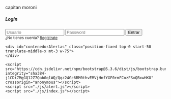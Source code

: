 capitan moroni
<!doctype html>
<html lang="en">
  <head>
    <meta charset="utf-8">
    <meta name="viewport" content="width=device-width, initial-scale=1">
    <title>CM-PHP</title>
    <link href="https://cdn.jsdelivr.net/npm/bootstrap@5.3.6/dist/css/bootstrap.min.css" rel="stylesheet" integrity="sha384-4Q6Gf2aSP4eDXB8Miphtr37CMZZQ5oXLH2yaXMJ2w8e2ZtHTl7GptT4jmndRuHDT" crossorigin="anonymous">
    <link rel="stylesheet" href="./css/index.css">
  </head>
  <body>
    <div class="login-card">
      <h5 class="text-center mb-3">Login</h5>
      <form id="loginForm">
        <input type="text" id="usuario" placeholder="Usuario" class="form-control mb-2" required>
        <input type="password" id="password" placeholder="Password" class="form-control mb-2" required>
        <button type="submit" class="btn btn-primary w-100 mb-2">Entrar</button>
        <div class="text-center">
          <small>¿No tienes cuenta?
            <a href="register.html">
              Regístrate
            </a>
          </small>
        </div>
      </form>
    </div>

    <div id="contenedorAlertas" class="position-fixed top-0 start-50 translate-middle-x mt-3 w-75">
    </div>

    <script src="https://cdn.jsdelivr.net/npm/bootstrap@5.3.6/dist/js/bootstrap.bundle.min.js" integrity="sha384-j1CDi7MgGQ12Z7Qab0qlWQ/Qqz24Gc6BM0thvEMVjHnfYGF0rmFCozFSxQBxwHKO" crossorigin="anonymous"></script>
    <script src="./js/alert.js"></script>
    <script src="./js/index.js"></script>
  </body>
</html>